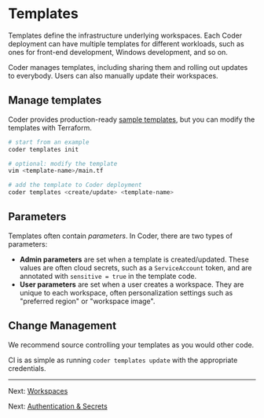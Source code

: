 # Templates

Templates define the infrastructure underlying workspaces. Each Coder deployment
can have multiple templates for different workloads, such as ones for front-end
development, Windows development, and so on.

Coder manages templates, including sharing them and rolling out updates
to everybody. Users can also manually update their workspaces.

## Manage templates

Coder provides production-ready [sample templates](https://github.com/coder/coder/tree/main/examples/templates),
but you can modify the templates with Terraform.

```sh
# start from an example
coder templates init

# optional: modify the template
vim <template-name>/main.tf

# add the template to Coder deployment
coder templates <create/update> <template-name>
```

## Parameters

Templates often contain _parameters_. In Coder, there are two types of parameters:

- **Admin parameters** are set when a template is created/updated. These values
  are often cloud secrets, such as a `ServiceAccount` token, and are annotated
  with `sensitive = true` in the template code.
- **User parameters** are set when a user creates a workspace. They are unique
  to each workspace, often personalization settings such as "preferred region"
  or "workspace image".

## Change Management

We recommend source controlling your templates as you would other code.

CI is as simple as running `coder templates update` with the appropriate
credentials.

---

Next: [Workspaces](./workspaces.md)

Next: [Authentication & Secrets](./authentication.md)
